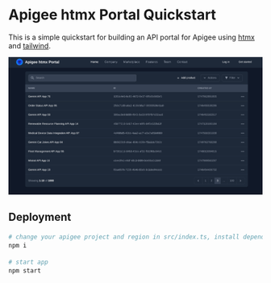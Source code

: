 # Apigee htmx Portal Quickstart
This is a simple quickstart for building an API portal for Apigee using [htmx](https://htmx.org/) and [tailwind](https://tailwindcss.com/).

![Screenshot](./img/screenshot1.png)

## Deployment
```sh
# change your apigee project and region in src/index.ts, install dependencies
npm i

# start app
npm start
```